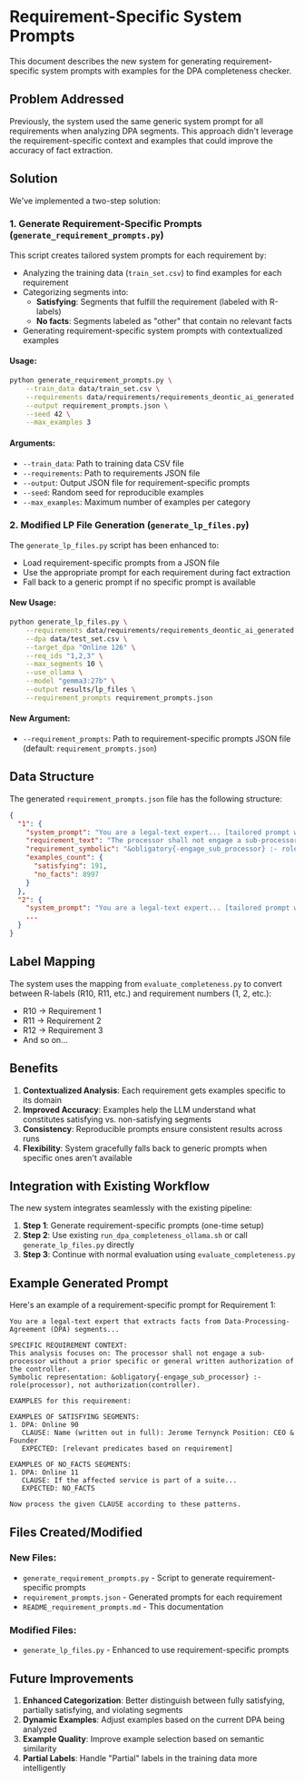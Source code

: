 # Requirement-Specific System Prompts

This document describes the new system for generating requirement-specific system prompts with examples for the DPA completeness checker.

## Problem Addressed

Previously, the system used the same generic system prompt for all requirements when analyzing DPA segments. This approach didn't leverage the requirement-specific context and examples that could improve the accuracy of fact extraction.

## Solution

We've implemented a two-step solution:

### 1. Generate Requirement-Specific Prompts (`generate_requirement_prompts.py`)

This script creates tailored system prompts for each requirement by:
- Analyzing the training data (`train_set.csv`) to find examples for each requirement
- Categorizing segments into:
  - **Satisfying**: Segments that fulfill the requirement (labeled with R-labels)
  - **No facts**: Segments labeled as "other" that contain no relevant facts
- Generating requirement-specific system prompts with contextualized examples

#### Usage:

```bash
python generate_requirement_prompts.py \
    --train_data data/train_set.csv \
    --requirements data/requirements/requirements_deontic_ai_generated.json \
    --output requirement_prompts.json \
    --seed 42 \
    --max_examples 3
```

#### Arguments:
- `--train_data`: Path to training data CSV file
- `--requirements`: Path to requirements JSON file
- `--output`: Output JSON file for requirement-specific prompts
- `--seed`: Random seed for reproducible examples
- `--max_examples`: Maximum number of examples per category

### 2. Modified LP File Generation (`generate_lp_files.py`)

The `generate_lp_files.py` script has been enhanced to:
- Load requirement-specific prompts from a JSON file
- Use the appropriate prompt for each requirement during fact extraction
- Fall back to a generic prompt if no specific prompt is available

#### New Usage:

```bash
python generate_lp_files.py \
    --requirements data/requirements/requirements_deontic_ai_generated.json \
    --dpa data/test_set.csv \
    --target_dpa "Online 126" \
    --req_ids "1,2,3" \
    --max_segments 10 \
    --use_ollama \
    --model "gemma3:27b" \
    --output results/lp_files \
    --requirement_prompts requirement_prompts.json
```

#### New Argument:
- `--requirement_prompts`: Path to requirement-specific prompts JSON file (default: `requirement_prompts.json`)

## Data Structure

The generated `requirement_prompts.json` file has the following structure:

```json
{
  "1": {
    "system_prompt": "You are a legal-text expert... [tailored prompt with examples]",
    "requirement_text": "The processor shall not engage a sub-processor...",
    "requirement_symbolic": "&obligatory{-engage_sub_processor} :- role(processor)...",
    "examples_count": {
      "satisfying": 191,
      "no_facts": 8997
    }
  },
  "2": {
    "system_prompt": "You are a legal-text expert... [tailored prompt with examples]",
    ...
  }
}
```

## Label Mapping

The system uses the mapping from `evaluate_completeness.py` to convert between R-labels (R10, R11, etc.) and requirement numbers (1, 2, etc.):

- R10 → Requirement 1
- R11 → Requirement 2
- R12 → Requirement 3
- And so on...

## Benefits

1. **Contextualized Analysis**: Each requirement gets examples specific to its domain
2. **Improved Accuracy**: Examples help the LLM understand what constitutes satisfying vs. non-satisfying segments
3. **Consistency**: Reproducible prompts ensure consistent results across runs
4. **Flexibility**: System gracefully falls back to generic prompts when specific ones aren't available

## Integration with Existing Workflow

The new system integrates seamlessly with the existing pipeline:

1. **Step 1**: Generate requirement-specific prompts (one-time setup)
2. **Step 2**: Use existing `run_dpa_completeness_ollama.sh` or call `generate_lp_files.py` directly
3. **Step 3**: Continue with normal evaluation using `evaluate_completeness.py`

## Example Generated Prompt

Here's an example of a requirement-specific prompt for Requirement 1:

```
You are a legal-text expert that extracts facts from Data-Processing-Agreement (DPA) segments...

SPECIFIC REQUIREMENT CONTEXT:
This analysis focuses on: The processor shall not engage a sub-processor without a prior specific or general written authorization of the controller.
Symbolic representation: &obligatory{-engage_sub_processor} :- role(processor), not authorization(controller).

EXAMPLES for this requirement:

EXAMPLES OF SATISFYING SEGMENTS:
1. DPA: Online 90
   CLAUSE: Name (written out in full): Jerome Ternynck Position: CEO & Founder
   EXPECTED: [relevant predicates based on requirement]

EXAMPLES OF NO_FACTS SEGMENTS:
1. DPA: Online 11
   CLAUSE: If the affected service is part of a suite...
   EXPECTED: NO_FACTS

Now process the given CLAUSE according to these patterns.
```

## Files Created/Modified

### New Files:
- `generate_requirement_prompts.py` - Script to generate requirement-specific prompts
- `requirement_prompts.json` - Generated prompts for each requirement
- `README_requirement_prompts.md` - This documentation

### Modified Files:
- `generate_lp_files.py` - Enhanced to use requirement-specific prompts

## Future Improvements

1. **Enhanced Categorization**: Better distinguish between fully satisfying, partially satisfying, and violating segments
2. **Dynamic Examples**: Adjust examples based on the current DPA being analyzed
3. **Example Quality**: Improve example selection based on semantic similarity
4. **Partial Labels**: Handle "Partial" labels in the training data more intelligently 